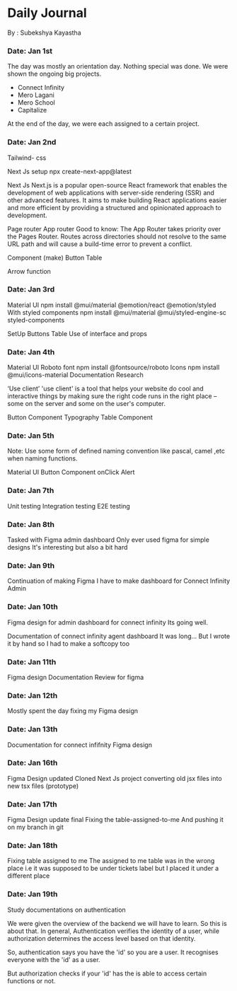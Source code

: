 # Daily Journal

By : Subekshya Kayastha

### Date: Jan 1st

The day was mostly an orientation day.
Nothing special was done.
We were shown the ongoing big projects.

- Connect Infinity
- Mero Lagani
- Mero School
- Capitalize

At the end of the day, we were each assigned to
a certain project.

### Date: Jan 2nd

Tailwind- css

Next Js setup
npx create-next-app@latest

Next Js
Next.js is a popular open-source React framework that
enables the development of web applications with server-side
rendering (SSR) and other advanced features.
It aims to make building React applications easier and more
efficient by providing a structured and opinionated approach to development.

Page router
App router
Good to know: The App Router takes priority over the Pages Router.
Routes across directories should not resolve to the same URL path
and will cause a build-time error to prevent a conflict.

Component (make)
Button
Table

Arrow function

### Date: Jan 3rd

Material UI
npm install @mui/material @emotion/react @emotion/styled
With styled components
npm install @mui/material @mui/styled-engine-sc styled-components

SetUp
Buttons
Table
Use of interface and props

### Date: Jan 4th

Material UI
Roboto font
npm install @fontsource/roboto
Icons
npm install @mui/icons-material
Documentation
Research

‘Use client’
'use client' is a tool that helps your website do cool
and interactive things by making sure the right code runs
in the right place – some on the server and some on the user's computer.

Button Component
Typography
Table Component

### Date: Jan 5th

Note: Use some form of defined naming convention like
pascal, camel ,etc when naming functions.

Material UI
Button Component
onClick Alert

### Date: Jan 7th

Unit testing
Integration testing
E2E testing

### Date: Jan 8th

Tasked with
Figma admin dashboard
Only ever used figma for simple designs
It's interesting but also a bit hard

### Date: Jan 9th

Continuation of making Figma
I have to make dashboard for
Connect Infinity Admin

### Date: Jan 10th

Figma design for admin dashboard for connect infinity
Its going well.

Documentation of connect infinity agent dashboard
It was long...
But I wrote it by hand so I had to make a softcopy too

### Date: Jan 11th

Figma design
Documentation
Review for figma

### Date: Jan 12th

Mostly spent the day fixing my
Figma design

### Date: Jan 13th

Documentation for connect infifnity
Figma design

### Date: Jan 16th

Figma Design updated
Cloned Next Js project
converting old jsx files into new tsx files (prototype)

### Date: Jan 17th

Figma Design update final
Fixing the table-assigned-to-me
And pushing it on my branch in git


### Date: Jan 18th

Fixing table assigned to me
The assigned to me table was in the wrong place
i.e it was supposed to be under tickets label but
I placed it under a different place



### Date: Jan 19th
Study documentations on authentication

We were given the overview of the backend we will
have to learn. So this is about that.
In general,
Authentication verifies the identity of a user,
 while authorization determines the access level based on that identity.

 So, authentication says you have the 'id' so you are
 a user. It recognises everyone with the 'id' as a user.
 
 But authorization checks if your 'id' has the 
 is able to access certain functions or not.